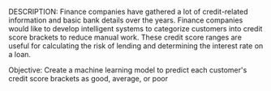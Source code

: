 DESCRIPTION:
Finance companies have gathered a lot of credit-related information and basic bank details over the years. Finance companies would like to develop intelligent systems to categorize customers into credit score brackets to reduce manual work. These credit score ranges are useful for calculating the risk of lending and determining the interest rate on a loan.

 Objective: Create a machine learning model to predict each customer's credit score brackets as good, average, or poor
